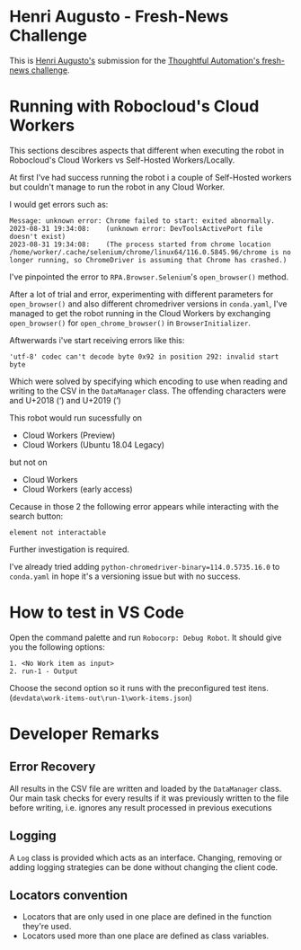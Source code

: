 # Henri Augusto - Fresh-News Challenge

This is [Henri Augusto's](https://github.com/HenriAugusto) submission for the [Thoughtful Automation's fresh-news challenge](https://thoughtfulautomation.notion.site/RPA-Challenge-Fresh-news-fa3f504bb7824e1aa9c083906ca1bba7).

# Running with Robocloud's Cloud Workers

This sections descibres aspects that different when executing the robot in Robocloud's Cloud Workers vs Self-Hosted Workers/Locally.

At first I've had success running the robot i a couple of Self-Hosted workers but couldn't manage to run the robot in any Cloud Worker.

I would get errors such as:

```
Message: unknown error: Chrome failed to start: exited abnormally.
2023-08-31 19:34:08:    (unknown error: DevToolsActivePort file doesn't exist)
2023-08-31 19:34:08:    (The process started from chrome location /home/worker/.cache/selenium/chrome/linux64/116.0.5845.96/chrome is no longer running, so ChromeDriver is assuming that Chrome has crashed.)
```

I've pinpointed the error to `RPA.Browser.Selenium`'s `open_browser()` method.

After a lot of trial and error, experimenting with different parameters for `open_browser()` and also different chromedriver versions in `conda.yaml`, I've managed to get the robot running in the Cloud Workers by exchanging `open_browser()` for `open_chrome_browser()` in `BrowserInitializer`.

Aftwerwards i've start receiving errors like this:

```
'utf-8' codec can't decode byte 0x92 in position 292: invalid start byte
```

Which were solved by specifying which encoding to use when reading and writing to the CSV in the `DataManager` class. The offending characters were and U+2018 (‘) and U+2019 (’)

This  robot would run sucessfully on

- Cloud Workers (Preview)
- Cloud Workers (Ubuntu 18.04 Legacy)

but not on

- Cloud Workers
- Cloud Workers (early access)

Cecause in those 2 the following error appears while interacting with the search button:

```
element not interactable
```


Further investigation is required.

I've already tried adding `python-chromedriver-binary=114.0.5735.16.0` to `conda.yaml` in hope it's a versioning issue but with no success.

# How to test in VS Code

Open the command palette and run `Robocorp: Debug Robot`. It should give you the following options:

    1. <No Work item as input>
    2. run-1 - Output

Choose the second option so it runs with the preconfigured test itens. (`devdata\work-items-out\run-1\work-items.json`)

# Developer Remarks

## Error Recovery

All results in the CSV file are written and loaded by the `DataManager` class.
Our main task checks for every results if it was previously written to the file before writing, i.e. ignores any result processed in previous executions

## Logging

A `Log` class is provided which acts as an interface. Changing, removing or adding logging strategies can be done without changing the client code.

## Locators convention

- Locators that are only used in one place are defined in the function they're used.
- Locators used more than one place are defined as class variables.